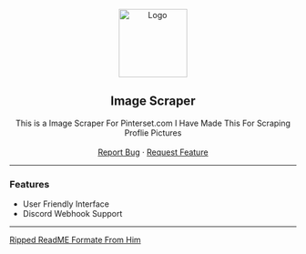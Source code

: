 <br/>
<div align="center">
  <a href="https://github.com/Paradisx/Cinema-Scraper">
    <img src="https://cdn.discordapp.com/attachments/925537395103899678/925842341925904454/pinterest_PNG44.png" alt="Logo" width="120" height="120">
  </a>

  <h2 align="center">Image Scraper</h3>

  <p align="center">
    This is a Image Scraper For Pinterset.com I Have Made This For Scraping Proflie Pictures
    <br />
    <br />
    <a href="https://github.com/Paradisx/Cinema-Scraper/issues">Report Bug</a>
    ·
    <a href="https://github.com/Paradisx/Cinema-Scraper/issues">Request Feature</a>
  </p>
</div>

---------------------------------------

### Features
* User Friendly Interface
* Discord Webhook Support

---------------------------------------

<a href="https://github.com/dropout1337">Ripped ReadME Formate From Him</a>
